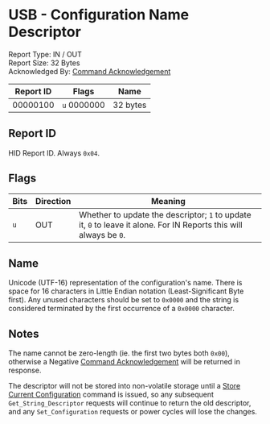 # USB - Configuration Name Descriptor
Report Type: IN / OUT<br />
Report Size: 32 Bytes<br />
Acknowledged By: [Command Acknowledgement](0x01.md)

| Report ID | Flags            | Name     |
|-----------|------------------|----------|
| 00000100  | `u`&nbsp;0000000 | 32 bytes |

## Report ID
HID Report ID.  Always `0x04`.

## Flags

| Bits | Direction | Meaning                                                                                                             |
|------|-----------|---------------------------------------------------------------------------------------------------------------------|
| `u`  | OUT       | Whether to update the descriptor; `1` to update it, `0` to leave it alone.  For IN Reports this will always be `0`. |

## Name
Unicode (UTF-16) representation of the configuration's name.  There is space for 16 characters in Little Endian notation (Least-Significant Byte first).
Any unused characters should be set to `0x0000` and the string is considered terminated by the first occurrence of a `0x0000` character.

## Notes
The name cannot be zero-length (ie. the first two bytes both `0x00`), otherwise a Negative [Command Acknowledgement](0x01.md) will be returned in response.

The descriptor will not be stored into non-volatile storage until a [Store Current Configuration](../Core/Reports/0x08.md) command is issued, so any
subsequent `Get_String_Descriptor` requests will continue to return the old descriptor, and any `Set_Configuration` requests or power cycles will lose the
changes.
